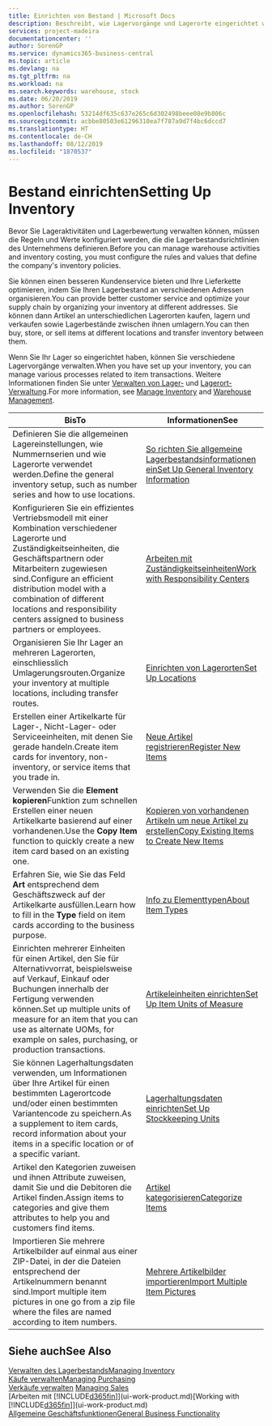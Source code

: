 ```yaml
---
title: Einrichten von Bestand | Microsoft Docs
description: Beschreibt, wie Lagervorgänge und Lagerorte eingerichtet werden, einschliesslich Umlagerungsrouten und Standorte wie Lagerorte.
services: project-madeira
documentationcenter: ''
author: SorenGP
ms.service: dynamics365-business-central
ms.topic: article
ms.devlang: na
ms.tgt_pltfrm: na
ms.workload: na
ms.search.keywords: warehouse, stock
ms.date: 06/20/2019
ms.author: SorenGP
ms.openlocfilehash: 53214df635c637e265c6d302498beee08e9b806c
ms.sourcegitcommit: acbbe80503e61296310ea7f787a9d7f4bc6dccd7
ms.translationtype: HT
ms.contentlocale: de-CH
ms.lasthandoff: 08/12/2019
ms.locfileid: "1870537"
---
```

# <a name="setting-up-inventory"></a><span data-ttu-id="0637f-103">Bestand einrichten</span><span class="sxs-lookup"><span data-stu-id="0637f-103">Setting Up Inventory</span></span>
<span data-ttu-id="0637f-104">Bevor Sie Lageraktivitäten und Lagerbewertung verwalten können, müssen die Regeln und Werte konfiguriert werden, die die Lagerbestandsrichtlinien des Unternehmens definieren.</span><span class="sxs-lookup"><span data-stu-id="0637f-104">Before you can manage warehouse activities and inventory costing, you must configure the rules and values that define the company's inventory policies.</span></span>

<span data-ttu-id="0637f-105">Sie können einen besseren Kundenservice bieten und Ihre Lieferkette optimieren, indem Sie Ihren Lagerbestand an verschiedenen Adressen organisieren.</span><span class="sxs-lookup"><span data-stu-id="0637f-105">You can provide better customer service and optimize your supply chain by organizing your inventory at different addresses.</span></span> <span data-ttu-id="0637f-106">Sie können dann Artikel an unterschiedlichen Lagerorten kaufen, lagern und verkaufen sowie Lagerbestände zwischen ihnen umlagern.</span><span class="sxs-lookup"><span data-stu-id="0637f-106">You can then buy, store, or sell items at different locations and transfer inventory between them.</span></span>

<span data-ttu-id="0637f-107">Wenn Sie Ihr Lager so eingerichtet haben, können Sie verschiedene Lagervorgänge verwalten.</span><span class="sxs-lookup"><span data-stu-id="0637f-107">When you have set up your inventory, you can manage various processes related to item transactions.</span></span> <span data-ttu-id="0637f-108">Weitere Informationen finden Sie unter [Verwalten von Lager-](inventory-manage-inventory.md) und [Lagerort-Verwaltung](warehouse-manage-warehouse.md).</span><span class="sxs-lookup"><span data-stu-id="0637f-108">For more information, see [Manage Inventory](inventory-manage-inventory.md) and [Warehouse Management](warehouse-manage-warehouse.md).</span></span>

| <span data-ttu-id="0637f-109">Bis</span><span class="sxs-lookup"><span data-stu-id="0637f-109">To</span></span> | <span data-ttu-id="0637f-110">Informationen</span><span class="sxs-lookup"><span data-stu-id="0637f-110">See</span></span> |
| --- | --- |
| <span data-ttu-id="0637f-111">Definieren Sie die allgemeinen Lagereinstellungen, wie Nummernserien und wie Lagerorte verwendet werden.</span><span class="sxs-lookup"><span data-stu-id="0637f-111">Define the general inventory setup, such as number series and how to use locations.</span></span> |[<span data-ttu-id="0637f-112">So richten Sie allgemeine Lagerbestandsinformationen ein</span><span class="sxs-lookup"><span data-stu-id="0637f-112">Set Up General Inventory Information</span></span>](inventory-how-setup-general.md) |
|<span data-ttu-id="0637f-113">Konfigurieren Sie ein effizientes Vertriebsmodell mit einer Kombination verschiedener Lagerorte und Zuständigkeitseinheiten, die Geschäftspartnern oder Mitarbeitern zugewiesen sind.</span><span class="sxs-lookup"><span data-stu-id="0637f-113">Configure an efficient distribution model with a combination of different locations and responsibility centers assigned to business partners or employees.</span></span>|[<span data-ttu-id="0637f-114">Arbeiten mit Zuständigkeitseinheiten</span><span class="sxs-lookup"><span data-stu-id="0637f-114">Work with Responsibility Centers</span></span>](inventory-responsibility-centers.md)|
| <span data-ttu-id="0637f-115">Organisieren Sie Ihr Lager an mehreren Lagerorten, einschliesslich Umlagerungsrouten.</span><span class="sxs-lookup"><span data-stu-id="0637f-115">Organize your inventory at multiple locations, including transfer routes.</span></span> |[<span data-ttu-id="0637f-116">Einrichten von Lagerorten</span><span class="sxs-lookup"><span data-stu-id="0637f-116">Set Up Locations</span></span>](inventory-how-register-new-items.md) |
| <span data-ttu-id="0637f-117">Erstellen einer Artikelkarte für Lager-, Nicht-Lager- oder Serviceeinheiten, mit denen Sie gerade handeln.</span><span class="sxs-lookup"><span data-stu-id="0637f-117">Create item cards for inventory, non-inventory, or service items that you trade in.</span></span> |[<span data-ttu-id="0637f-118">Neue Artikel registrieren</span><span class="sxs-lookup"><span data-stu-id="0637f-118">Register New Items</span></span>](inventory-how-register-new-items.md) |
|<span data-ttu-id="0637f-119">Verwenden Sie die **Element kopieren**Funktion zum schnellen Erstellen einer neuen Artikelkarte basierend auf einer vorhandenen.</span><span class="sxs-lookup"><span data-stu-id="0637f-119">Use the **Copy Item** function to quickly create a new item card based on an existing one.</span></span>|[<span data-ttu-id="0637f-120">Kopieren von vorhandenen Artikeln um neue Artikel zu erstellen</span><span class="sxs-lookup"><span data-stu-id="0637f-120">Copy Existing Items to Create New Items</span></span>](inventory-how-copy-items.md)|
|<span data-ttu-id="0637f-121">Erfahren Sie, wie Sie das Feld **Art** entsprechend dem Geschäftszweck auf der Artikelkarte ausfüllen.</span><span class="sxs-lookup"><span data-stu-id="0637f-121">Learn how to fill in the **Type** field on item cards according to the business purpose.</span></span>|[<span data-ttu-id="0637f-122">Info zu Elementtypen</span><span class="sxs-lookup"><span data-stu-id="0637f-122">About Item Types</span></span>](inventory-about-item-types.md)|
|<span data-ttu-id="0637f-123">Einrichten mehrerer Einheiten für einen Artikel, den Sie für Alternativvorrat, beispielsweise auf Verkauf, Einkauf oder Buchungen innerhalb der Fertigung verwenden können.</span><span class="sxs-lookup"><span data-stu-id="0637f-123">Set up multiple units of measure for an item that you can use as alternate UOMs, for example on sales, purchasing, or production transactions.</span></span>|[<span data-ttu-id="0637f-124">Artikeleinheiten einrichten</span><span class="sxs-lookup"><span data-stu-id="0637f-124">Set Up Item Units of Measure</span></span>](inventory-how-setup-units-of-measure.md)|
|<span data-ttu-id="0637f-125">Sie können Lagerhaltungsdaten verwenden, um Informationen über Ihre Artikel für einen bestimmten Lagerortcode und/oder einen bestimmten Variantencode zu speichern.</span><span class="sxs-lookup"><span data-stu-id="0637f-125">As a supplement to item cards, record information about your items in a specific location or of a specific variant.</span></span>|[<span data-ttu-id="0637f-126">Lagerhaltungsdaten einrichten</span><span class="sxs-lookup"><span data-stu-id="0637f-126">Set Up Stockkeeping Units</span></span>](inventory-how-to-set-up-stockkeeping-units.md)|
| <span data-ttu-id="0637f-127">Artikel den Kategorien zuweisen und ihnen Attribute zuweisen, damit Sie und die Debitoren die Artikel finden.</span><span class="sxs-lookup"><span data-stu-id="0637f-127">Assign items to categories and give them attributes to help you and customers find items.</span></span> |[<span data-ttu-id="0637f-128">Artikel kategorisieren</span><span class="sxs-lookup"><span data-stu-id="0637f-128">Categorize Items</span></span>](inventory-how-categorize-items.md) |
|<span data-ttu-id="0637f-129">Importieren Sie mehrere Artikelbilder auf einmal aus einer ZIP-Datei, in der die Dateien entsprechend der Artikelnummern benannt sind.</span><span class="sxs-lookup"><span data-stu-id="0637f-129">Import multiple item pictures in one go from a zip file where the files are named according to item numbers.</span></span>|[<span data-ttu-id="0637f-130">Mehrere Artikelbilder importieren</span><span class="sxs-lookup"><span data-stu-id="0637f-130">Import Multiple Item Pictures</span></span>](inventory-how-import-item-pictures.md)|

## <a name="see-also"></a><span data-ttu-id="0637f-131">Siehe auch</span><span class="sxs-lookup"><span data-stu-id="0637f-131">See Also</span></span>
[<span data-ttu-id="0637f-132">Verwalten des Lagerbestands</span><span class="sxs-lookup"><span data-stu-id="0637f-132">Managing Inventory</span></span>](inventory-manage-inventory.md)  
[<span data-ttu-id="0637f-133">Käufe verwalten</span><span class="sxs-lookup"><span data-stu-id="0637f-133">Managing Purchasing</span></span>](purchasing-manage-purchasing.md)  
<span data-ttu-id="0637f-134">[Verkäufe verwalten](sales-manage-sales.md)  </span><span class="sxs-lookup"><span data-stu-id="0637f-134">[Managing Sales](sales-manage-sales.md)  </span></span>  
<span data-ttu-id="0637f-135">[Arbeiten mit [!INCLUDE[d365fin](includes/d365fin_md.md)]](ui-work-product.md)</span><span class="sxs-lookup"><span data-stu-id="0637f-135">[Working with [!INCLUDE[d365fin](includes/d365fin_md.md)]](ui-work-product.md)</span></span>  
[<span data-ttu-id="0637f-136">Allgemeine Geschäftsfunktionen</span><span class="sxs-lookup"><span data-stu-id="0637f-136">General Business Functionality</span></span>](ui-across-business-areas.md)
